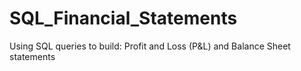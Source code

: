 # SQL_Financial_Statements
Using SQL queries to build: Profit and Loss (P&amp;L) and Balance Sheet statements
